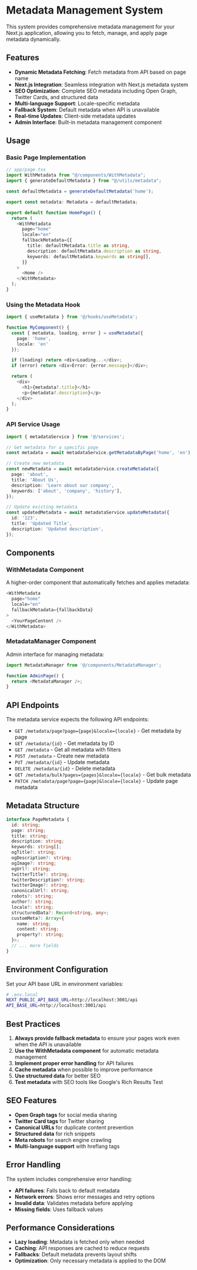 # Metadata Management System

This system provides comprehensive metadata management for your Next.js application, allowing you to fetch, manage, and apply page metadata dynamically.

## Features

- **Dynamic Metadata Fetching**: Fetch metadata from API based on page name
- **Next.js Integration**: Seamless integration with Next.js metadata system
- **SEO Optimization**: Complete SEO metadata including Open Graph, Twitter Cards, and structured data
- **Multi-language Support**: Locale-specific metadata
- **Fallback System**: Default metadata when API is unavailable
- **Real-time Updates**: Client-side metadata updates
- **Admin Interface**: Built-in metadata management component

## Usage

### Basic Page Implementation

```typescript
// app/page.tsx
import WithMetadata from "@/components/WithMetadata";
import { generateDefaultMetadata } from "@/utils/metadata";

const defaultMetadata = generateDefaultMetadata('home');

export const metadata: Metadata = defaultMetadata;

export default function HomePage() {
  return (
    <WithMetadata 
      page="home" 
      locale="en"
      fallbackMetadata={{
        title: defaultMetadata.title as string,
        description: defaultMetadata.description as string,
        keywords: defaultMetadata.keywords as string[],
      }}
    >
      <Home />
    </WithMetadata>
  );
}
```

### Using the Metadata Hook

```typescript
import { useMetadata } from '@/hooks/useMetadata';

function MyComponent() {
  const { metadata, loading, error } = useMetadata({ 
    page: 'home', 
    locale: 'en' 
  });

  if (loading) return <div>Loading...</div>;
  if (error) return <div>Error: {error.message}</div>;

  return (
    <div>
      <h1>{metadata?.title}</h1>
      <p>{metadata?.description}</p>
    </div>
  );
}
```

### API Service Usage

```typescript
import { metadataService } from '@/services';

// Get metadata for a specific page
const metadata = await metadataService.getMetadataByPage('home', 'en');

// Create new metadata
const newMetadata = await metadataService.createMetadata({
  page: 'about',
  title: 'About Us',
  description: 'Learn about our company',
  keywords: ['about', 'company', 'history'],
});

// Update existing metadata
const updatedMetadata = await metadataService.updateMetadata({
  id: '123',
  title: 'Updated Title',
  description: 'Updated description',
});
```

## Components

### WithMetadata Component

A higher-order component that automatically fetches and applies metadata:

```typescript
<WithMetadata 
  page="home" 
  locale="en"
  fallbackMetadata={fallbackData}
>
  <YourPageContent />
</WithMetadata>
```

### MetadataManager Component

Admin interface for managing metadata:

```typescript
import MetadataManager from '@/components/MetadataManager';

function AdminPage() {
  return <MetadataManager />;
}
```

## API Endpoints

The metadata service expects the following API endpoints:

- `GET /metadata/page?page={page}&locale={locale}` - Get metadata by page
- `GET /metadata/{id}` - Get metadata by ID
- `GET /metadata` - Get all metadata with filters
- `POST /metadata` - Create new metadata
- `PUT /metadata/{id}` - Update metadata
- `DELETE /metadata/{id}` - Delete metadata
- `GET /metadata/bulk?pages={pages}&locale={locale}` - Get bulk metadata
- `PATCH /metadata/page?page={page}&locale={locale}` - Update page metadata

## Metadata Structure

```typescript
interface PageMetadata {
  id: string;
  page: string;
  title: string;
  description: string;
  keywords: string[];
  ogTitle?: string;
  ogDescription?: string;
  ogImage?: string;
  ogUrl?: string;
  twitterTitle?: string;
  twitterDescription?: string;
  twitterImage?: string;
  canonicalUrl?: string;
  robots?: string;
  author?: string;
  locale?: string;
  structuredData?: Record<string, any>;
  customMeta?: Array<{
    name: string;
    content: string;
    property?: string;
  }>;
  // ... more fields
}
```

## Environment Configuration

Set your API base URL in environment variables:

```bash
# .env.local
NEXT_PUBLIC_API_BASE_URL=http://localhost:3001/api
API_BASE_URL=http://localhost:3001/api
```

## Best Practices

1. **Always provide fallback metadata** to ensure your pages work even when the API is unavailable
2. **Use the WithMetadata component** for automatic metadata management
3. **Implement proper error handling** for API failures
4. **Cache metadata** when possible to improve performance
5. **Use structured data** for better SEO
6. **Test metadata** with SEO tools like Google's Rich Results Test

## SEO Features

- **Open Graph tags** for social media sharing
- **Twitter Card tags** for Twitter sharing
- **Canonical URLs** for duplicate content prevention
- **Structured data** for rich snippets
- **Meta robots** for search engine crawling
- **Multi-language support** with hreflang tags

## Error Handling

The system includes comprehensive error handling:

- **API failures**: Falls back to default metadata
- **Network errors**: Shows error messages and retry options
- **Invalid data**: Validates metadata before applying
- **Missing fields**: Uses fallback values

## Performance Considerations

- **Lazy loading**: Metadata is fetched only when needed
- **Caching**: API responses are cached to reduce requests
- **Fallbacks**: Default metadata prevents layout shifts
- **Optimization**: Only necessary metadata is applied to the DOM

